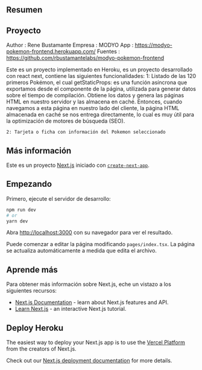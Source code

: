 ## Resumen

## Proyecto
Author  : Rene Bustamante
Empresa : MODYO
App     : https://modyo-pokemon-frontend.herokuapp.com/
Fuentes : https://github.com/rbustamantelabs/modyo-pokemon-frontend

Este es un proyecto implementado en Heroku, es un proyecto desarrollado con react next, contiene las siguientes funcionalidades:
    1: Listado de las 120 primeros Pokémon, el cual getStaticProps: es una función asíncrona que exportamos desde el componente de la página, utilizada para generar datos sobre el tiempo de compilación. Obtiene los datos y genera las páginas HTML en nuestro servidor y las almacena en caché. Entonces, cuando navegamos a esta página en nuestro lado del cliente, la página HTML almacenada en caché se nos entrega directamente, lo cual es muy útil para la optimización de motores de búsqueda (SEO).
    
    2: Tarjeta o ficha con información del Pokemon seleccionado

## Más información
Este es un proyecto [Next.js](https://nextjs.org/) iniciado con [`create-next-app`](https://github.com/vercel/next.js/tree/canary/packages/create-next-app).

## Empezando

Primero, ejecute el servidor de desarrollo:

```bash
npm run dev
# or
yarn dev
```

Abra [http://localhost:3000](http://localhost:3000) con su navegador para ver el resultado.

Puede comenzar a editar la página modificando `pages/index.tsx`. La página se actualiza automáticamente a medida que edita el archivo.

## Aprende más

Para obtener más información sobre Next.js, eche un vistazo a los siguientes recursos:

- [Next.js Documentation](https://nextjs.org/docs) - learn about Next.js features and API.
- [Learn Next.js](https://nextjs.org/learn) - an interactive Next.js tutorial.



## Deploy Heroku

The easiest way to deploy your Next.js app is to use the [Vercel Platform](https://vercel.com/new?utm_medium=default-template&filter=next.js&utm_source=create-next-app&utm_campaign=create-next-app-readme) from the creators of Next.js.

Check out our [Next.js deployment documentation](https://nextjs.org/docs/deployment) for more details.
